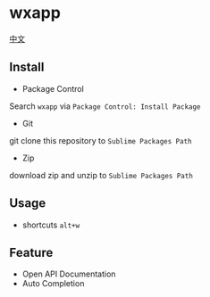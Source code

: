 # wxapp
[中文](./README-CN.md)


## Install

- Package Control

Search `wxapp` via `Package Control: Install Package`

- Git

git clone this repository to `Sublime Packages Path`

- Zip

download zip and unzip to `Sublime Packages Path`


## Usage

- shortcuts
`alt+w`


## Feature

- Open API Documentation
- Auto Completion


